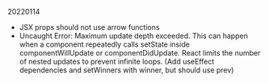 20220114  
- JSX props should not use arrow functions  
- Uncaught Error: Maximum update depth exceeded. This can happen when a component repeatedly calls setState inside componentWillUpdate or componentDidUpdate. React limits the number of nested updates to prevent infinite loops. (Add useEffect dependencies and setWinners with winner, but should use prev)